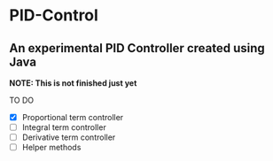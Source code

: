 # PID-Control

## An experimental PID Controller created using Java

**NOTE: This is not finished just yet**

TO DO
- [x] Proportional term controller
- [ ] Integral term controller
- [ ] Derivative term controller
- [ ] Helper methods
